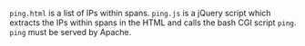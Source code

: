 `ping.html` is a list of IPs within spans. `ping.js` is a jQuery script which
extracts the IPs within spans in the HTML and calls the bash CGI script `ping`.
`ping` must be served by Apache.
